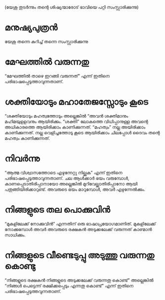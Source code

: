 (യേശു തുടർന്നും തന്റെ ശിഷ്യന്മാരോട് ഭാവിയെ പറ്റി സംസ്സാരിക്കുന്നു)
# മനുഷ്യപുത്രൻ
യേശു തന്നെ കുറിച്ച് തന്നെ സംസ്സാരിക്കുന്നു
# മേഘത്തിൽ വരുന്നതു
“മേഘത്തിൽ താഴെ ഇറങ്ങി വരുന്നത്” എന്ന് ഇതിനെ പരിഭാഷപ്പെടുത്താവുന്നതാണ്.
# ശക്തിയോടും മഹാതേജസ്സോടും കൂടെ
“ശക്തിയോടും മഹത്വത്തോടും അല്ലെങ്കിൽ “അവൻ ശക്തിമാനും മഹിമയുളളവനും ആയിരിക്കും. “ശക്തി” ലോകത്തെ വിധിപ്പാനുള്ള അവന്റെ അധികാരത്തെ ആയിരിക്കാം കാണിക്കുന്നത്. “മഹത്വം” നല്ല അയിരിക്കാം കാണിക്കുന്നത്. നല്ല വെളിച്ചത്തോടു കൂടെ ആയിരിക്കാം ചിലപ്പോൾ ദൈവം തന്റെ മഹത്വം കാണിക്കുന്നത്. 
# നിവർന്നു
“ആത്മ വിശ്വാസത്തോടെ എഴുന്നേറ്റു നില്ക്കുക” എന്ന് ഇതിനെ പരിഭാഷപ്പെടുത്താവുന്നതാണ്. ചല  ആൾക്കാർ ഭയം വരുമ്പോൾ, കാണപ്പെടാതിരിപ്പാനായോ അല്ലെങ്കിൽ മുറിവേല്ക്കാതിരിപ്പാനോ ആയി പതുങ്ങിയിരിക്കാറുണ്ട്. അവരുടെ ഭയം മാറുമ്പോൾ, അവർ എഴുന്നേൽക്കും.
# നിങ്ങളുടെ തല പൊക്കുവിൻ
“മുകളിലേക്ക് നോക്കുവിൻ” എന്നതിന് ഒരു ഭാഷാപ്രയോഗമാണിത്. മുകളിലേക്ക് നോക്കുമ്പോൾ അവർ അവരുടെ രക്ഷകൻ അടുക്കലേക്ക് വരുന്നത് കാണ്മാൻ സാധിക്കും.
# നിങ്ങളുടെ വീണ്ടെടുപ്പു അടുത്തു വരുന്നതു കൊണ്ടു
“നിങ്ങളുടെ രക്ഷകൻ നിങ്ങളുടെ അടുക്കലേക്ക് വരുന്നതു കൊണ്ട്” അല്ലെങ്കിൽ “നിങ്ങൾ പെട്ടെന്ന് രക്ഷിക്കപ്പെടും എന്നതു കൊണ്ട്” എന്ന് ഇതിനെ പരിഭാഷപ്പെടുത്തവുന്നതാണ്.
